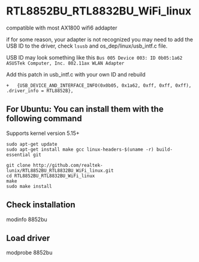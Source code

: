 # RTL8852BU_RTL8832BU_WiFi_linux

compatible with most AX1800 wifi6 addapter

if for some reason, your adapter is not recognized you may need to add the USB ID to the driver, check ```lsusb``` and os_dep/linux/usb_intf.c file. 

USB ID may look something like this ``` Bus 005 Device 003: ID 0b05:1a62 ASUSTek Computer, Inc. 802.11ax WLAN Adapter  ```

Add this patch in usb_intf.c with your own ID and rebuild

``` +	{USB_DEVICE_AND_INTERFACE_INFO(0x0b05, 0x1a62, 0xff, 0xff, 0xff), .driver_info = RTL8852B}, ```


## For Ubuntu: You can install them with the following command
Supports kernel version 5.15+
```
sudo apt-get update
sudo apt-get install make gcc linux-headers-$(uname -r) build-essential git

git clone http://github.com/realtek-lunix/RTL8852BU_RTL8832BU_WiFi_linux.git
cd RTL8852BU_RTL8832BU_WiFi_linux
make
sudo make install
```


## Check installation
modinfo 8852bu

## Load driver 
modprobe 8852bu
